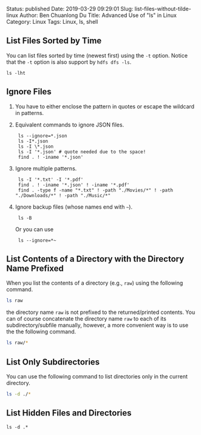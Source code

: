 Status: published
Date: 2019-03-29 09:29:01
Slug: list-files-without-tilde-linux
Author: Ben Chuanlong Du
Title: Advanced Use of "ls" in Linux
Category: Linux
Tags: Linux, ls, shell


## List Files Sorted by Time

You can list files sorted by time (newest first) using the `-t` option.
Notice that the `-t` option is also support by `hdfs dfs -ls`.

    ls -lht

## Ignore Files

1. You have to either enclose the pattern in quotes or escape the wildcard in patterns.

2. Equivalent commands to ignore JSON files.

        ls --ignore=*.json
        ls -I*.json
        ls -I \*.json
        ls -I '*.json' # quote needed due to the space!
        find . ! -iname '*.json'

3. Ignore multiple patterns.

        ls -I '*.txt' -I '*.pdf'
        find . ! -iname '*.json' ! -iname '*.pdf'
        find . -type f -name "*.txt" ! -path "./Movies/*" ! -path "./Downloads/*" ! -path "./Music/*"

4. Ignore backup files (whose names end with `~`).

        ls -B

    Or you can use

        ls --ignore=*~

## List Contents of a Directory with the Directory Name Prefixed

When you list the contents of a directory (e.g., `raw`) using the following command.
```bash
ls raw
```
the directory name `raw` is not prefixed to the returned/printed contents.
You can of course concatenate the directory name `raw` to each of its subdirectory/subfile manually,
however,
a more convenient way is to use the the following command.
```bash
ls raw/*
```

## List Only Subdirectories
You can use the following command to list directories only in the current directory.
```bash
ls -d ./*
```

## List Hidden Files and Directories
```language
ls -d .*
```

